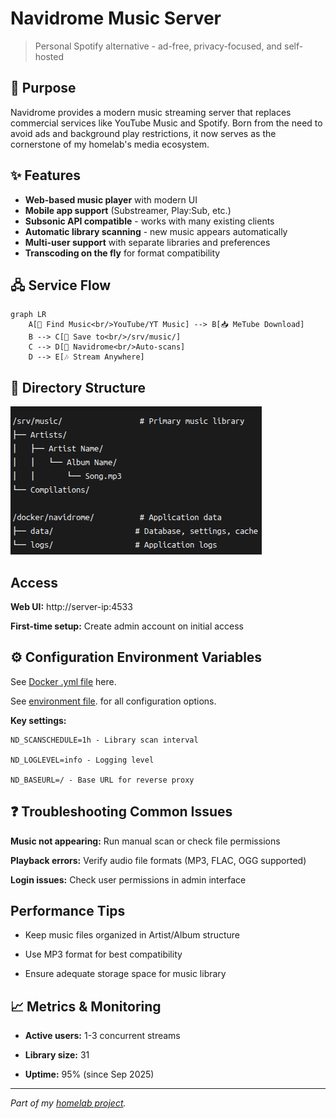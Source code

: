# Navidrome Music Server

> Personal Spotify alternative - ad-free, privacy-focused, and self-hosted

## 🎯 Purpose
Navidrome provides a modern music streaming server that replaces commercial services like YouTube Music and Spotify. Born from the need to avoid ads and background play restrictions, it now serves as the cornerstone of my homelab's media ecosystem.

## ✨ Features
- **Web-based music player** with modern UI
- **Mobile app support** (Substreamer, Play:Sub, etc.)
- **Subsonic API compatible** - works with many existing clients
- **Automatic library scanning** - new music appears automatically
- **Multi-user support** with separate libraries and preferences
- **Transcoding on the fly** for format compatibility

## 🖧 Service Flow
```mermaid
graph LR
    A[🎵 Find Music<br/>YouTube/YT Music] --> B[📥 MeTube Download]
    B --> C[💾 Save to<br/>/srv/music/]
    C --> D[🔄 Navidrome<br/>Auto-scans]
    D --> E[🎶 Stream Anywhere]
```
## 📁 Directory Structure
![alt text](image.png)

## Access
**Web UI:** http://server-ip:4533

**First-time setup:** Create admin account on initial access

## ⚙️ Configuration Environment Variables

See [Docker .yml file](./docker-compose.yml) here.

See [environment file](./.env.example). for all configuration options.



**Key settings:**
```
ND_SCANSCHEDULE=1h - Library scan interval

ND_LOGLEVEL=info - Logging level

ND_BASEURL=/ - Base URL for reverse proxy
```
## ❓ Troubleshooting Common Issues
**Music not appearing:** Run manual scan or check file permissions

**Playback errors:** Verify audio file formats (MP3, FLAC, OGG supported)

**Login issues:** Check user permissions in admin interface

## Performance Tips
- Keep music files organized in Artist/Album structure

- Use MP3 format for best compatibility

- Ensure adequate storage space for music library

## 📈 Metrics & Monitoring
- **Active users:** 1-3 concurrent streams

- **Library size:** 31

- **Uptime:** 95% (since Sep 2025)
---
_Part of my [homelab project](../README.md)._